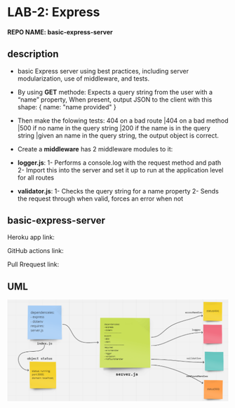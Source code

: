 # LAB-2: Express 
#### REPO NAME: basic-express-server


## description


- basic Express server using best practices, including server modularization, use of middleware, and tests.


- By using **GET** methode: Expects a query string from the user with a “name” property,
When present, output JSON to the client with this shape: { name: "name provided" }


- Then make the folowing tests:
404 on a bad route |404 on a bad method |500 if no name in the query string |200 if the name is in the query string |given an name in the query string, the output object is correct.


- Create a **middleware** has 2 middleware modules to it:


* **logger.js**:
1- Performs a console.log with the request method and path
2- Import this into the server and set it up to run at the application level for all routes


* **validator.js**:
1- Checks the query string for a name property
2- Sends the request through when valid, forces an error when not




## basic-express-server


Heroku app link:


GitHub actions link:


Pull Rrequest link:



## UML

![UML-lab2](./img/UML-lab2.PNG)

